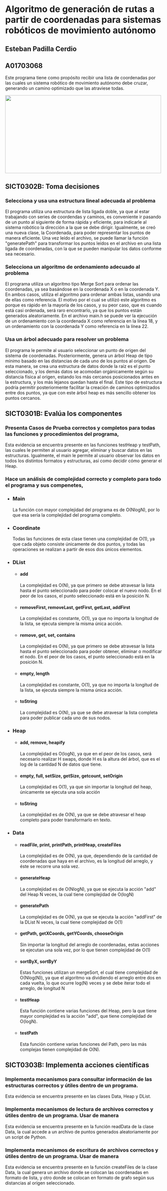 # Algoritmo de generación de rutas a partir de coordenadas para sistemas robóticos de movimiento autónomo

## Esteban Padilla Cerdio

## A01703068

Este programa tiene como propósito recibir una lista de coordenadas por las cuales un sistema robótico de movimiento autónomo debe cruzar, generando un camino optimizado que las atraviese todas.

<img src="https://i.stack.imgur.com/CJFw1.png" width=500px height=250px/>

## SICT0302B: Toma decisiones

### Selecciona y usa una estructura lineal adecuada al problema

El programa utiliza una estructura de lista ligada doble, ya que al estar trabajando con series de coordendas y caminos, es conveniente ir pasando de un punto al siguiente de forma rápida y eficiente, para indicarle al sistema robótico la dirección a la que se debe dirigir. Igualmente, se creó una nueva clase, la Coordenada, para poder representar los puntos de manera eficiente. Una vez leído el archivo, se puede llamar la función "generatePath" para transformar los puntos leídos en el archivo en una lista ligada de coordenadas, con la que se pueden manipular los datos conforme sea necesario.

### Selecciona un algoritmo de ordenamiento adecuado al problema

El programa utiliza un algoritmo tipo Merge Sort para ordenar las coordenadas, ya sea basándose en la coordenada X o en la coordenada Y. En ambos casos, utiliza el algoritmo para ordenar ambas listas, usando una de ellas como referencia. El motivo por el cual se utilizó este algoritmo es porque es rápido en la mayoría de los casos, y su peor caso, que es cuando está casi ordenada, será raro encontrarlo, ya que los puntos están generados aleatoriamente. En el archivo main.h se puede ver la ejecución de un ordenamiento con la coordenada X como referencia en la línea 18, y un ordenamiento con la coordenada Y como referencia en la línea 22.

### Usa un árbol adecuado para resolver un problema

El programa le permite al usuario seleccionar un punto de origen del sistema de coordenadas. Posteriormente, genera un árbol Heap de tipo mínimo basado en las distancias de cada uno de los puntos al origen. De esta manera, se crea una estructura de datos donde la raíz es el punto seleccionado, y los demás datos se acomodan orgánicamente según su distancia física al origen, estando los más cercanos posicionados antes en la estructura, y los más lejanos quedan hasta el final. Este tipo de estructura podría permitir posteriormente facilitar la creación de caminos optimizados entre dos puntos, ya que con este árbol heap es más sencillo obtener los puntos cercanos.

## SICT0301B: Evalúa los componentes

### Presenta Casos de Prueba correctos y completos para todas las funciones y procedimientos del programa,

Esta evidencia se encuentra presente en las funciones testHeap y testPath, las cuales le permiten al usuario agregar, eliminar y buscar datos en las estructuras. Igualmente, el main le permite al usuario observar los datos en todos los distintos formatos y estructuras, así como decidir cómo generar el Heap.

### Hace un análisis de complejidad correcto y completo para todo el programa y sus compenetes,

- ### Main
  La función con mayor complejidad del programa es de O(NlogN), por lo que esa sería la complejidad del programa completo.
- ### Coordinate
  Todas las funciones de esta clase tienen una complejidad de O(1), ya que cada objeto consiste únicamente de dos puntos, y todas las operaciones se realizan a partir de esos dos únicos elementos.
- ### DList

  - #### add

    La complejidad es O(N), ya que primero se debe atravesar la lista hasta el punto seleccionado para poder colocar el nuevo nodo. En el peor de los casos, el punto seleccionado está en la posición N.

  - #### removeFirst, removeLast, getFirst, getLast, addFirst

    La complejidad es constante, O(1), ya que no importa la longitud de la lista, se ejecuta siempre la misma única acción.

  - #### remove, get, set, contains

    La complejidad es O(N), ya que primero se debe atravesar la lista hasta el punto seleccionado para poder obtener, eliminar o modificar el nodo. En el peor de los casos, el punto seleccionado está en la posición N.

  - #### empty, length

    La complejidad es constante, O(1), ya que no importa la longitud de la lista, se ejecuta siempre la misma única acción.

  - #### toString

    La complejidad es O(N), ya que se debe atravesar la lista completa para poder publicar cada uno de sus nodos.

- ### Heap

  - #### add, remove, heapify

    La complejidad es O(logN), ya que en el peor de los casos, será necesario realizar H swaps, donde H es la altura del árbol, que es el log de la cantidad N de datos que tiene.

  - #### empty, full, setSize, getSize, getcount, setOrigin

    La complejidad es O(1), ya que sin importar la longitud del heap, únicamente se ejecuta una sola acción

  - #### toString
    La complejidad es de O(N), ya que se debe atravesar el heap completo para poder transformarlo en texto.

- ### Data

  - #### readFile, print, printPath, printHeap, createFiles

    La complejidad es de O(N), ya que, dependiendo de la cantidad de coordenadas que haya en el archivo, es la longitud del arreglo, y éste se recorre una sola vez.

  - #### generateHeap

    La complejidad es de O(NlogN), ya que se ejecuta la acción "add" del Heap N veces, la cual tiene complejidad de O(logN)

  - #### generatePath

    La complejidad es de O(N), ya que se ejecuta la acción "addFirst" de la DList N veces, la cual tiene complejidad de O(1)

  - #### getPath, getXCoords, getYCoords, chooseOrigin

    Sin importar la longitud del arreglo de coordenadas, estas acciones se ejecutan una sola vez, por lo que tienen complejidad de O(1)

  - #### sortByX, sortByY

    Estas funciones utilizan un mergeSort, el cual tiene complejidad de O(Nlog(N)), ya que el algoritmo va dividiendo el arreglo entre dos en cada vuelta, lo que ocurre log(N) veces y se debe iterar todo el arreglo, de longitud N

  - #### testHeap

    Esta función contiene varias funciones del Heap, pero la que tiene mayor complejidad es la acción "add", que tiene complejidad de O(logN).

  - #### testPath

    Esta función contiene varias funciones del Path, pero las más complejas tienen complejidad de O(N).

## SICT0303B: Implementa acciones científicas

### Implementa mecanismos para consultar información de las estructuras correctos y útiles dentro de un programa.

Esta evidencia se encuentra presente en las clases Data, Heap y DList.

### Implementa mecanismos de lectura de archivos correctos y útiles dentro de un programa. Usar de manera

Esta evidencia se encuentra presente en la función readData de la clase Data, la cual accede a un archivo de puntos generados aleatoriamente por un script de Python.

### Implementa mecanismos de escritura de archivos correctos y útiles dentro de un programa. Usar de manera

Esta evidencia se encuentra presente en la función createFiles de la clase Data, la cual genera un archivo donde se colocan las coordenadas en formato de lista, y otro donde se colocan en formato de grafo según sus distancias al origen seleccionado.
